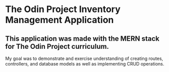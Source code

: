 # The Odin Project Inventory Management Application

## This application was made with the MERN stack for The Odin Project curriculum. 

My goal was to demonstrate and exercise understanding of creating routes, controllers, and database models as well as implementing CRUD operations. 


